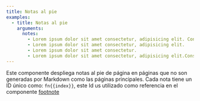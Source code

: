 ```yaml
---
title: Notas al pie
examples:
  - title: Notas al pie
    arguments:
      notes:
        - Lorem ipsum dolor sit amet consectetur, adipisicing elit. Consequatur tempore quidem tenetur atque, quod quam velit.
        - Lorem ipsum dolor sit amet consectetur, adipisicing elit.
        - Lorem ipsum dolor sit amet consectetur.
        - Lorem ipsum dolor sit amet consectetur, adipisicing elit.Consequatur tempore quidem tenetur atque.
---
```


Este componente despliega notas al pie de página en páginas que no son generadas por Markdown como las páginas principales. Cada nota tiene un ID único como: `fn{{index}}`, este Id us utilizado como referencia en el componente [footnote](/%7B%7Blocale.code%7D%7D/style-guide/components/footnote)
